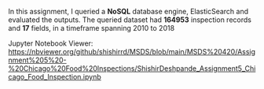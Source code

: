 In this assignment, I queried a **NoSQL** database engine, ElasticSearch and evaluated the outputs. The queried dataset had **164953** inspection records and **17** fields, in a timeframe spanning 2010 to 2018

Jupyter Notebook Viewer: https://nbviewer.org/github/shishirrd/MSDS/blob/main/MSDS%20420/Assignment%205%20-%20Chicago%20Food%20Inspections/ShishirDeshpande_Assignment5_Chicago_Food_Inspection.ipynb
